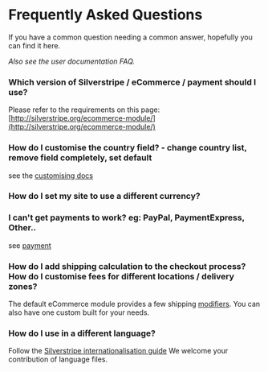 # Frequently Asked Questions

If you have a common question needing a common answer, hopefully you can find it here.

*Also see the user documentation FAQ.*

### Which version of Silverstripe / eCommerce / payment should I use?

Please refer to the requirements on this page: [http://silverstripe.org/ecommerce-module/](http://silverstripe.org/ecommerce-module/)


### How do I customise the country field? - change country list, remove field completely, set default

see the [customising docs](Customising#CountryFeild)

### How do I set my site to use a different currency?


### I can't get payments to work? eg: PayPal, PaymentExpress, Other..

see [payment](Payment)

### How do I add shipping calculation to the checkout process? How do I customise fees for different locations / delivery zones?

The default eCommerce module provides a few shipping [modifiers](OrderModifiers). You can also have one custom built for your needs.


### How do I use in a different language?

Follow the [Silverstripe internationalisation guide](http://doc.silverstripe.org/sapphire/en/topics/i18n)
We welcome your contribution of language files.